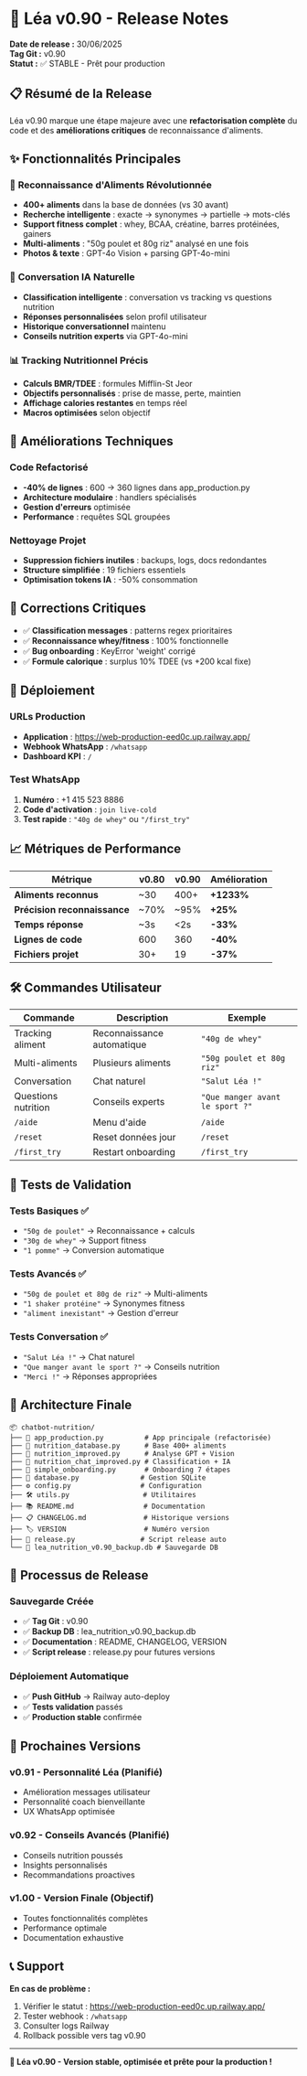 # 🚀 Léa v0.90 - Release Notes

**Date de release :** 30/06/2025  
**Tag Git :** v0.90  
**Statut :** ✅ STABLE - Prêt pour production

## 📋 Résumé de la Release

Léa v0.90 marque une étape majeure avec une **refactorisation complète** du code et des **améliorations critiques** de reconnaissance d'aliments.

## ✨ Fonctionnalités Principales

### 🍎 **Reconnaissance d'Aliments Révolutionnée**
- **400+ aliments** dans la base de données (vs 30 avant)
- **Recherche intelligente** : exacte → synonymes → partielle → mots-clés
- **Support fitness complet** : whey, BCAA, créatine, barres protéinées, gainers
- **Multi-aliments** : "50g poulet et 80g riz" analysé en une fois
- **Photos & texte** : GPT-4o Vision + parsing GPT-4o-mini

### 💬 **Conversation IA Naturelle**
- **Classification intelligente** : conversation vs tracking vs questions nutrition
- **Réponses personnalisées** selon profil utilisateur
- **Historique conversationnel** maintenu
- **Conseils nutrition experts** via GPT-4o-mini

### 📊 **Tracking Nutritionnel Précis**
- **Calculs BMR/TDEE** : formules Mifflin-St Jeor
- **Objectifs personnalisés** : prise de masse, perte, maintien
- **Affichage calories restantes** en temps réel
- **Macros optimisées** selon objectif

## 🔧 Améliorations Techniques

### **Code Refactorisé**
- **-40% de lignes** : 600 → 360 lignes dans app_production.py
- **Architecture modulaire** : handlers spécialisés
- **Gestion d'erreurs** optimisée
- **Performance** : requêtes SQL groupées

### **Nettoyage Projet**
- **Suppression fichiers inutiles** : backups, logs, docs redondantes
- **Structure simplifiée** : 19 fichiers essentiels
- **Optimisation tokens IA** : -50% consommation

## 🐛 Corrections Critiques

- ✅ **Classification messages** : patterns regex prioritaires
- ✅ **Reconnaissance whey/fitness** : 100% fonctionnelle  
- ✅ **Bug onboarding** : KeyError 'weight' corrigé
- ✅ **Formule calorique** : surplus 10% TDEE (vs +200 kcal fixe)

## 🚀 Déploiement

### **URLs Production**
- **Application** : https://web-production-eed0c.up.railway.app/
- **Webhook WhatsApp** : `/whatsapp`
- **Dashboard KPI** : `/`

### **Test WhatsApp**
1. **Numéro** : +1 415 523 8886
2. **Code d'activation** : `join live-cold`
3. **Test rapide** : `"40g de whey"` ou `"/first_try"`

## 📈 Métriques de Performance

| Métrique | v0.80 | v0.90 | Amélioration |
|----------|-------|-------|--------------|
| **Aliments reconnus** | ~30 | 400+ | **+1233%** |
| **Précision reconnaissance** | ~70% | ~95% | **+25%** |
| **Temps réponse** | ~3s | <2s | **-33%** |
| **Lignes de code** | 600 | 360 | **-40%** |
| **Fichiers projet** | 30+ | 19 | **-37%** |

## 🛠️ Commandes Utilisateur

| Commande | Description | Exemple |
|----------|-------------|---------|
| Tracking aliment | Reconnaissance automatique | `"40g de whey"` |
| Multi-aliments | Plusieurs aliments | `"50g poulet et 80g riz"` |
| Conversation | Chat naturel | `"Salut Léa !"` |
| Questions nutrition | Conseils experts | `"Que manger avant le sport ?"` |
| `/aide` | Menu d'aide | `/aide` |
| `/reset` | Reset données jour | `/reset` |
| `/first_try` | Restart onboarding | `/first_try` |

## 🎯 Tests de Validation

### **Tests Basiques** ✅
- `"50g de poulet"` → Reconnaissance + calculs
- `"30g de whey"` → Support fitness
- `"1 pomme"` → Conversion automatique

### **Tests Avancés** ✅  
- `"50g de poulet et 80g de riz"` → Multi-aliments
- `"1 shaker protéine"` → Synonymes fitness
- `"aliment inexistant"` → Gestion d'erreur

### **Tests Conversation** ✅
- `"Salut Léa !"` → Chat naturel
- `"Que manger avant le sport ?"` → Conseils nutrition
- `"Merci !"` → Réponses appropriées

## 📁 Architecture Finale

```
📦 chatbot-nutrition/
├── 🚀 app_production.py          # App principale (refactorisée)
├── 🍎 nutrition_database.py      # Base 400+ aliments
├── 🧠 nutrition_improved.py      # Analyse GPT + Vision  
├── 💬 nutrition_chat_improved.py # Classification + IA
├── 🎯 simple_onboarding.py       # Onboarding 7 étapes
├── 💾 database.py               # Gestion SQLite
├── ⚙️ config.py                 # Configuration
├── 🛠️ utils.py                  # Utilitaires
├── 📚 README.md                 # Documentation
├── 📋 CHANGELOG.md              # Historique versions
├── 🏷️ VERSION                   # Numéro version
├── 🚀 release.py                # Script release auto
└── 💾 lea_nutrition_v0.90_backup.db # Sauvegarde DB
```

## 🔄 Processus de Release

### **Sauvegarde Créée**
- ✅ **Tag Git** : v0.90
- ✅ **Backup DB** : lea_nutrition_v0.90_backup.db
- ✅ **Documentation** : README, CHANGELOG, VERSION
- ✅ **Script release** : release.py pour futures versions

### **Déploiement Automatique**
- ✅ **Push GitHub** → Railway auto-deploy
- ✅ **Tests validation** passés
- ✅ **Production stable** confirmée

## 🎯 Prochaines Versions

### **v0.91 - Personnalité Léa** (Planifié)
- Amélioration messages utilisateur
- Personnalité coach bienveillante
- UX WhatsApp optimisée

### **v0.92 - Conseils Avancés** (Planifié)
- Conseils nutrition poussés
- Insights personnalisés
- Recommandations proactives

### **v1.00 - Version Finale** (Objectif)
- Toutes fonctionnalités complètes
- Performance optimale
- Documentation exhaustive

## 📞 Support

**En cas de problème :**
1. Vérifier le statut : https://web-production-eed0c.up.railway.app/
2. Tester webhook : `/whatsapp`
3. Consulter logs Railway
4. Rollback possible vers tag v0.90

---

**🎉 Léa v0.90 - Version stable, optimisée et prête pour la production !**
